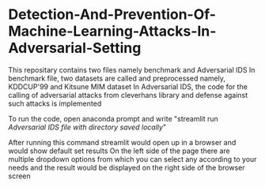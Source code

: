 # Detection-And-Prevention-Of-Machine-Learning-Attacks-In-Adversarial-Setting

This repositary contains two files namely benchmark and Adversarial IDS
In benchmark file, two datasets are called and preprocessed namely, KDDCUP'99 and Kitsune MIM dataset
In Adversarial IDS, the code for the calling of adversarial attacks from cleverhans library and defense against such attacks is implemented

To run the code, open anaconda prompt and write
"streamlit run *Adversarial IDS file with directory saved locally*"

After running this command streamlit would open up in a browser and would show default set results
On the left side of the page there are multiple dropdown options from which you can select any according to your needs and the result would be displayed on the right side of the browser screen

